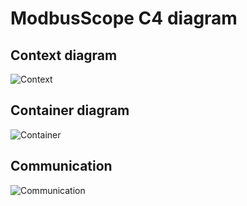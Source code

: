 # ModbusScope C4 diagram

## Context diagram
![Context](http://www.plantuml.com/plantuml/proxy?cache=no&src=https://raw.githubusercontent.com/ModbusScope/ModbusScope/master/docs/architecture/Context.puml)

## Container diagram
![Container](http://www.plantuml.com/plantuml/proxy?cache=no&src=https://raw.githubusercontent.com/ModbusScope/ModbusScope/master/docs/architecture/Container.puml)

## Communication
![Communication](http://www.plantuml.com/plantuml/proxy?cache=no&src=https://raw.githubusercontent.com/ModbusScope/ModbusScope/master/docs/architecture/Component_Communication.puml)



